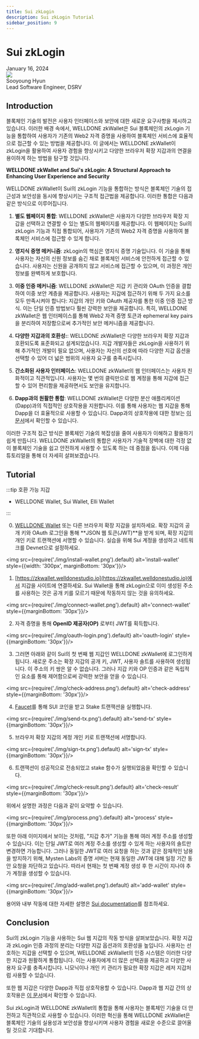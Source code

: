 ```yaml
---
title: Sui zkLogin
description: Sui zkLogin Tutorial 
sidebar_position: 9
---
```


# Sui zkLogin

<div>
  <span className='author-sm'>January 16, 2024</span>
  <div className='author-div'>
    <div className='author-avatars'>
      <a href='https://github.com/0xhsy' target='_blank'><img src='https://avatars.githubusercontent.com/u/102006034?v=4' /></a>
    </div>
    <div>
      <span className='author-name'>Sooyoung Hyun</span><br/>
      <span className='author-sm'>Lead Software Engineer, DSRV </span>
    </div>
  </div>
</div>

## Introduction

블록체인 기술의 발전은 사용자 인터페이스와 보안에 대한 새로운 요구사항을 제시하고 있습니다. 이러한 배경 속에서, WELLDONE zkWallet은 Sui 블록체인의 zkLogin 기능을 통합하여 사용자가 기존의 Web2 자격 증명을 사용하여 블록체인 서비스에 효율적으로 접근할 수 있는 방법을 제공합니다. 이 글에서는 WELLDONE zkWallet이 zkLogin을 활용하여 사용자 경험을 향상시키고 다양한 브라우저 확장 지갑과의 연결을 용이하게 하는 방법을 탐구할 것입니다.

**WELLDONE zkWallet and Sui's zkLogin: A Structural Approach to Enhancing User Experience and Security**

WELLDONE zkWallet이 Sui의 zkLogin 기능을 통합하는 방식은 블록체인 기술의 접근성과 보안성을 동시에 향상시키는 구조적 접근법을 제공합니다. 이러한 통합은 다음과 같은 방식으로 이루어집니다.

1. **별도 웹페이지 통합**: WELLDONE zkWallet은 사용자가 다양한 브라우저 확장 지갑을 선택하고 연결할 수 있는 별도의 웹페이지를 제공합니다. 이 웹페이지는 Sui의 zkLogin 기능과 직접 통합되어, 사용자가 기존의 Web2 자격 증명을 사용하여 블록체인 서비스에 접근할 수 있게 합니다.

2. **영지식 증명 메커니즘**: zkLogin의 핵심은 영지식 증명 기술입니다. 이 기술을 통해 사용자는 자신의 신원 정보를 숨긴 채로 블록체인 서비스에 안전하게 접근할 수 있습니다. 사용자는 신원을 공개하지 않고 서비스에 접근할 수 있으며, 이 과정은 개인 정보를 완벽하게 보호합니다.

3. **이중 인증 메커니즘**: WELLDONE zkWallet은 지갑 키 관리와 OAuth 인증을 결합하여 이중 보안 계층을 제공합니다. 사용자는 지갑에 접근하기 위해 두 가지 요소를 모두 만족시켜야 합니다: 지갑의 개인 키와 OAuth 제공자를 통한 이중 인증 접근 방식. 이는 단일 인증 방법보다 훨씬 강력한 보안을 제공합니다. 특히, WELLDONE zkWallet은 웹 인터페이스를 통해 Web2 자격 증명 토큰과 ephemeral key pairs을 분리하여 저장함으로써 추가적인 보안 메커니즘을 제공합니다.

4. **다양한 지갑과의 호환성:**: WELLDONE zkWallet은 다양한 브라우저 확장 지갑과 호환되도록 표준화되고 설계되었습니다. 지갑 개발자들은 zkLogin을 사용하기 위해 추가적인 개발이 필요 없으며, 사용자는 자신의 선호에 따라 다양한 지갑 옵션을 선택할 수 있어 더 넓은 범위의 사용자 요구를 충족시킵니다.

5. **간소화된 사용자 인터페이스**: WELLDONE zkWallet의 웹 인터페이스는 사용자 친화적이고 직관적입니다. 사용자는 몇 번의 클릭만으로 웹 계정을 통해 지갑에 접근할 수 있어 편리함을 제공하면서도 보안을 유지합니다.

6. **Dapp과의 원활한 통합**: WELLDONE zkWallet은 다양한 분산 애플리케이션(Dapp)과의 직접적인 상호작용을 지원합니다. 이를 통해 사용자는 웹 지갑을 통해 Dapp을 더 효율적으로 사용할 수 있습니다. Dapp과의 상호작용에 대한 정보는 [이 문서](https://docs.welldonestudio.io/wallet/zkWallet)에서 확인할 수 있습니다.

이러한 구조적 접근 방식은 블록체인 기술의 복잡성을 줄여 사용자가 이해하고 활용하기 쉽게 만듭니다. WELLDONE zkWallet의 통합은 사용자가 기술적 장벽에 대한 걱정 없이 블록체인 기술을 쉽고 안전하게 사용할 수 있도록 하는 데 중점을 둡니다. 이제 다음 튜토리얼을 통해 더 자세히 살펴보겠습니다.

## Tutorial

:::tip 호환 가능 지갑

- WELLDONE Wallet, Sui Wallet, Elli Wallet

:::

0. [WELLDONE Wallet](https://docs.welldonestudio.io/wallet/manual) 또는 다른 브라우저 확장 지갑을 설치하세요. 확장 지갑의 공개 키와 OAuth 로그인을 통해 **JSON 웹 토큰(JWT)**을 받게 되며, 확장 지갑의 개인 키로 트랜잭션에 서명할 수 있습니다. 실습을 위해 Sui 계정을 생성하고 네트워크를 Devnet으로 설정하세요.

<img src={require('./img/install-wallet.png').default} alt='install-wallet' style={{width: '300px', marginBottom: '30px'}}/>

1. [https://zkwallet.welldonestudio.io](https://zkwallet.welldonestudio.io)에서 지갑을 사이트에 연결하세요. Sui Wallet을 통해 zkLogin으로 이미 생성된 주소를 사용하는 것은 공개 키를 모르기 때문에 작동하지 않는 것을 유의하세요.

<img src={require('./img/connect-wallet.png').default} alt='connect-wallet'  style={{marginBottom: '30px'}}/>

2. 자격 증명을 통해 **OpenID 제공자(OP)** 로부터 JWT를 획득합니다.

<img src={require('./img/oauth-login.png').default} alt='oauth-login' style={{marginBottom: '30px'}}/>

3. 그러면 아래와 같이 Sui의 첫 번째 웹 지갑인 WELLDONE zkWallet에 로그인하게 됩니다. 새로운 주소는 확장 지갑의 공개 키, JWT, 사용자 솔트를 사용하여 생성됩니다. 이 주소의 키 쌍은 알 수 없습니다. 그러나 지갑 키와 OP 인증과 같은 독립적인 요소를 통해 제어함으로써 강력한 보안을 얻을 수 있습니다.

<img src={require('./img/check-address.png').default} alt='check-address' style={{marginBottom: '30px'}}/>

4. [Faucet](https://docs.sui.io/guides/developer/getting-started/get-coins)를 통해 SUI 코인을 받고 Stake 트랜잭션을 실행합니다.

<img src={require('./img/send-tx.png').default} alt='send-tx' style={{marginBottom: '30px'}}/>

5. 브라우저 확장 지갑의 계정 개인 키로 트랜잭션에 서명합니다.

<img src={require('./img/sign-tx.png').default} alt='sign-tx' style={{marginBottom: '30px'}}/>

6. 트랜잭션이 성공적으로 전송되었고 stake 함수가 실행되었음을 확인할 수 있습니다.

<img src={require('./img/check-result.png').default} alt='check-result' style={{marginBottom: '30px'}}/>

위에서 설명한 과정은 다음과 같이 요약할 수 있습니다.

<img src={require('./img/process.png').default} alt='process' style={{marginBottom: '30px'}}/>

또한 아래 이미지에서 보이는 것처럼, "지갑 추가" 기능을 통해 여러 계정 주소를 생성할 수 있습니다. 이는 단일 JWT로 여러 계정 주소를 생성할 수 있게 하는 사용자의 솔트만 변경하면 가능합니다. 그러나 동일한 JWT로 여러 요청을 하는 것과 같은 잠재적인 남용을 방지하기 위해, Mysten Labs의 증명 서버는 현재 동일한 JWT에 대해 일정 기간 동안 요청을 차단하고 있습니다. 따라서 현재는 첫 번째 계정 생성 후 한 시간이 지나야 추가 계정을 생성할 수 있습니다.

<img src={require('./img/add-wallet.png').default} alt='add-wallet' style={{marginBottom: '30px'}}/>

용어와 내부 작동에 대한 자세한 설명은 [Sui documentation](https://docs.sui.io/concepts/cryptography/zklogin)를 참조하세요.

## Conclusion

Sui의 zkLogin 기능을 사용하는 Sui 웹 지갑의 작동 방식을 살펴보았습니다. 확장 지갑과 zkLogin 인증 과정의 분리는 다양한 지갑 옵션과의 호환성을 높입니다. 사용자는 선호하는 지갑을 선택할 수 있으며, WELLDONE zkWallet의 인증 시스템은 이러한 다양한 지갑과 원활하게 통합됩니다. 이는 사용자에게 더 많은 선택권을 제공하고 다양한 사용자 요구를 충족시킵니다. 니모닉이나 개인 키 관리가 필요한 확장 지갑은 레저 지갑처럼 사용할 수 있습니다.

또한 웹 지갑은 다양한 Dapp과 직접 상호작용할 수 있습니다. Dapp과 웹 지갑 간의 상호작용은 [이 문서](https://docs.welldonestudio.io/wallet/zkWallet)에서 확인할 수 있습니다.

Sui zkLogin과 WELLDONE zkWallet의 통합을 통해 사용자는 블록체인 기술을 더 안전하고 직관적으로 사용할 수 있습니다. 이러한 혁신을 통해 WELLDONE zkWallet은 블록체인 기술의 실용성과 보안성을 향상시키며 사용자 경험을 새로운 수준으로 끌어올릴 것으로 기대합니다.
